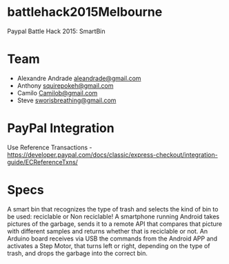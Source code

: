 battlehack2015Melbourne
====================

Paypal Battle Hack 2015: SmartBin


Team
=====
* Alexandre Andrade <aleandrade@gmail.com>
* Anthony <squirepokeh@gmail.com>
* Camilo <Camilob@gmail.com>
* Steve <sworisbreathing@gmail.com>



PayPal Integration
==================

Use Reference Transactions - https://developer.paypal.com/docs/classic/express-checkout/integration-guide/ECReferenceTxns/

Specs
=====
A smart bin that recognizes the type of trash and selects the kind of bin to be used: reciclable or Non reciclable!
A smartphone running Android takes pictures of the garbage, sends it to a remote API that compares that picture with different samples and returns whether that is reciclable or not.
An Arduino board receives via USB the commands from the Android APP and activates a Step Motor, that turns left or right, depending on the type of trash, and drops the garbage into the correct bin.